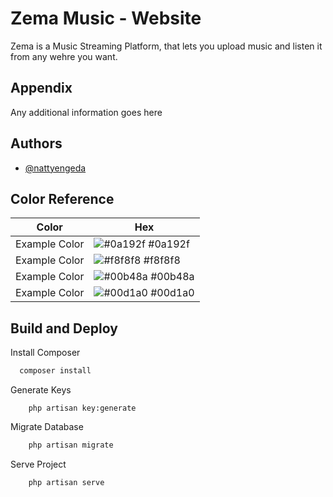 
# Zema Music - Website 

Zema is a Music Streaming Platform, that lets you upload music and listen it from any wehre you want.


## Appendix

Any additional information goes here


## Authors

- [@nattyengeda](https://www.github.com/nattyengeda)

## Color Reference

| Color             | Hex                                                                |
| ----------------- | ------------------------------------------------------------------ |
| Example Color | ![#0a192f](https://via.placeholder.com/10/0a192f?text=+) #0a192f |
| Example Color | ![#f8f8f8](https://via.placeholder.com/10/f8f8f8?text=+) #f8f8f8 |
| Example Color | ![#00b48a](https://via.placeholder.com/10/00b48a?text=+) #00b48a |
| Example Color | ![#00d1a0](https://via.placeholder.com/10/00b48a?text=+) #00d1a0 |


## Build and Deploy

Install Composer 

```bash
  composer install
```

Generate Keys

``` baseh 
    php artisan key:generate
``` 

Migrate Database 

```bash 
    php artisan migrate 
```

Serve Project 

```bash 
    php artisan serve 
``` 
